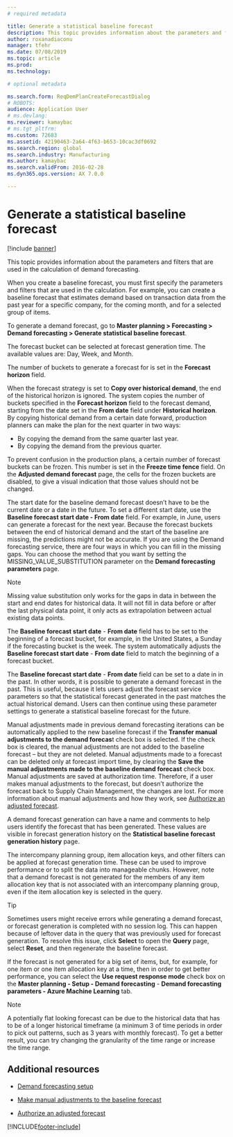 ```yaml
---
# required metadata

title: Generate a statistical baseline forecast
description: This topic provides information about the parameters and filters that are used in the calculation of demand forecasting. 
author: roxanadiaconu
manager: tfehr
ms.date: 07/08/2019
ms.topic: article
ms.prod: 
ms.technology: 

# optional metadata

ms.search.form: ReqDemPlanCreateForecastDialog
# ROBOTS: 
audience: Application User
# ms.devlang: 
ms.reviewer: kamaybac
# ms.tgt_pltfrm: 
ms.custom: 72683
ms.assetid: 42190463-2a64-4f63-b653-10cac3df0692
ms.search.region: global
ms.search.industry: Manufacturing
ms.author: kamaybac
ms.search.validFrom: 2016-02-28
ms.dyn365.ops.version: AX 7.0.0

---
```


# Generate a statistical baseline forecast

[!include [banner](../includes/banner.md)]

This topic provides information about the parameters and filters that are used in the calculation of demand forecasting. 

When you create a baseline forecast, you must first specify the parameters and filters that are used in the calculation. For example, you can create a baseline forecast that estimates demand based on transaction data from the past year for a specific company, for the coming month, and for a selected group of items. 

To generate a demand forecast, go to **Master planning &gt; Forecasting &gt; Demand forecasting &gt; Generate statistical baseline forecast**. 

The forecast bucket can be selected at forecast generation time. The available values are: Day, Week, and Month. 

The number of buckets to generate a forecast for is set in the **Forecast horizon** field. 

When the forecast strategy is set to **Copy over historical demand**, the end of the historical horizon is ignored. The system copies the number of buckets specified in the **Forecast horizon** field to the forecast demand, starting from the date set in the **From date** field under **Historical horizon**. By copying historical demand from a certain date forward, production planners can make the plan for the next quarter in two ways:

-   By copying the demand from the same quarter last year.
-   By copying the demand from the previous quarter.

To prevent confusion in the production plans, a certain number of forecast buckets can be frozen. This number is set in the **Freeze time fence** field. On the **Adjusted demand forecast** page, the cells for the frozen buckets are disabled, to give a visual indication that those values should not be changed. 

The start date for the baseline demand forecast doesn’t have to be the current date or a date in the future. To set a different start date, use the **Baseline forecast start date - From date** field. For example, in June, users can generate a forecast for the next year. Because the forecast buckets between the end of historical demand and the start of the baseline are missing, the predictions might not be accurate. If you are using the Demand forecasting service, there are four ways in which you can fill in the missing gaps. You can choose the method that you want by setting the MISSING\_VALUE\_SUBSTITUTION parameter on the **Demand forecasting parameters** page. 

> [!NOTE]
> Missing value substitution only works for the gaps in data in between the start and end dates for historical data. It will not fill in data before or after the last physical data point, it only acts as extrapolation between actual existing data points. 

The **Baseline forecast start date** - **From date** field has to be set to the beginning of a forecast bucket, for example, in the United States, a Sunday if the forecasting bucket is the week. The system automatically adjusts the **Baseline forecast start date** - **From date** field to match the beginning of a forecast bucket. 

The **Baseline forecast start date** - **From date** field can be set to a date in in the past. In other words, it is possible to generate a demand forecast in the past. This is useful, because it lets users adjust the forecast service parameters so that the statistical forecast generated in the past matches the actual historical demand. Users can then continue using these parameter settings to generate a statistical baseline forecast for the future. 

Manual adjustments made in previous demand forecasting iterations can be automatically applied to the new baseline forecast if the **Transfer manual adjustments to the demand forecas**t check box is selected. If the check box is cleared, the manual adjustments are not added to the baseline forecast – but they are not deleted. Manual adjustments made to a forecast can be deleted only at forecast import time, by clearing the **Save the manual adjustments made to the baseline demand forecast** check box. Manual adjustments are saved at authorization time. Therefore, if a user makes manual adjustments to the forecast, but doesn’t authorize the forecast back to Supply Chain Management, the changes are lost. For more information about manual adjustments and how they work, see [Authorize an adjusted forecast](authorize-adjusted-forecast.md). 

A demand forecast generation can have a name and comments to help users identify the forecast that has been generated. These values are visible in forecast generation history on the **Statistical baseline forecast generation history** page. 

The intercompany planning group, item allocation keys, and other filters can be applied at forecast generation time. These can be used to improve performance or to split the data into manageable chunks. However, note that a demand forecast is not generated for the members of any item allocation key that is not associated with an intercompany planning group, even if the item allocation key is selected in the query. 

> [!TIP]
> Sometimes users might receive errors while generating a demand forecast, or forecast generation is completed with no session log. This can happen because of leftover data in the query that was previously used for forecast generation. To resolve this issue, click **Select** to open the **Query** page, select **Reset**, and then regenerate the baseline forecast. 

If the forecast is not generated for a big set of items, but, for example, for one item or one item allocation key at a time, then in order to get better performance, you can select the **Use request response mode** check box on the **Master planning - Setup - Demand forecasting** - **Demand forecasting parameters - Azure Machine Learning** tab.

> [!NOTE]
> A potentially flat looking forecast can be due to the historical data that has to be of a longer historical timeframe (a minimum 3 of time periods in order to pick out patterns, such as 3 years with monthly forecast). To get a better result, you can try changing the granularity of the time range or increase the time range.

Additional resources
--------

- [Demand forecasting setup](demand-forecasting-setup.md)

- [Make manual adjustments to the baseline forecast](manual-adjustments-baseline-forecast.md)

- [Authorize an adjusted forecast](authorize-adjusted-forecast.md)


[!INCLUDE[footer-include](../../includes/footer-banner.md)]